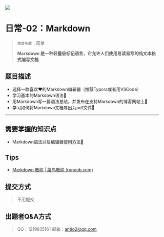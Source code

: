 
![](https://cdn.nlark.com/yuque/0/2021/png/22004288/1625470150335-assets/web-upload/3d261a31-d865-4530-97cf-510fc2ead3d3.png#id=QwufO&originHeight=638&originWidth=1590&originalType=binary&ratio=1&status=done&style=none)

# 日常-02：Markdown

> `难度系数`：简单
>
> **Markdown 是一种轻量级标记语言，它允许人们使用易读易写的纯文本格式编写文档**

## 题目描述

- 选择一款喜欢❤️的Markdown编辑器（推荐Typora或者用VSCode）
- 学习基本的Markdown语法📖
- 用Markdown写一篇语法总结，并发布在支持Markdown的博客网站上📑
- 学习如何将Markdown文档导出为pdf文件📃

---


## 需要掌握的知识点

- Markdown语法以及编辑器使用方法🔖

## Tips

- [Markdown 教程 | 菜鸟教程 (runoob.com)](https://www.runoob.com/markdown/md-tutorial.html)

## 提交方式

> 不用提交

## 出题者Q&A方式

> QQ：1219935161
> 邮箱：antio2@qq.com